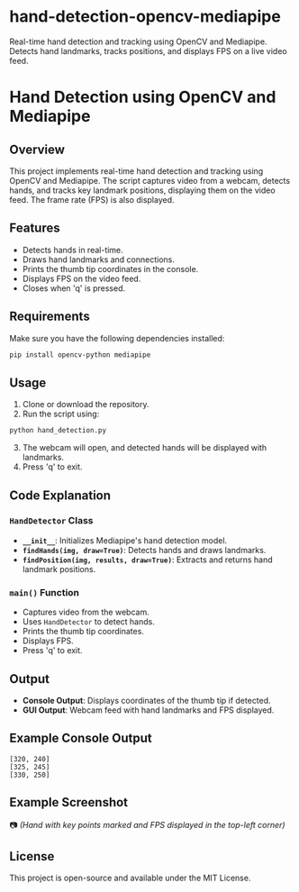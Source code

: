 # hand-detection-opencv-mediapipe
Real-time hand detection and tracking using OpenCV and Mediapipe. Detects hand landmarks, tracks positions, and displays FPS on a live video feed.

# Hand Detection using OpenCV and Mediapipe

## Overview
This project implements real-time hand detection and tracking using OpenCV and Mediapipe. The script captures video from a webcam, detects hands, and tracks key landmark positions, displaying them on the video feed. The frame rate (FPS) is also displayed.

## Features
- Detects hands in real-time.
- Draws hand landmarks and connections.
- Prints the thumb tip coordinates in the console.
- Displays FPS on the video feed.
- Closes when 'q' is pressed.

## Requirements
Make sure you have the following dependencies installed:

```sh
pip install opencv-python mediapipe
```

## Usage
1. Clone or download the repository.
2. Run the script using:

```sh
python hand_detection.py
```

3. The webcam will open, and detected hands will be displayed with landmarks.
4. Press 'q' to exit.

## Code Explanation
### `HandDetector` Class
- **`__init__`**: Initializes Mediapipe's hand detection model.
- **`findHands(img, draw=True)`**: Detects hands and draws landmarks.
- **`findPosition(img, results, draw=True)`**: Extracts and returns hand landmark positions.

### `main()` Function
- Captures video from the webcam.
- Uses `HandDetector` to detect hands.
- Prints the thumb tip coordinates.
- Displays FPS.
- Press 'q' to exit.

## Output
- **Console Output**: Displays coordinates of the thumb tip if detected.
- **GUI Output**: Webcam feed with hand landmarks and FPS displayed.

## Example Console Output
```
[320, 240]
[325, 245]
[330, 250]
```

## Example Screenshot
📷 *(Hand with key points marked and FPS displayed in the top-left corner)*

## License
This project is open-source and available under the MIT License.

